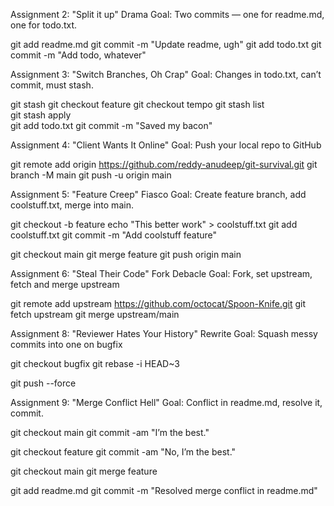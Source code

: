 Assignment 2: "Split it up" Drama
Goal: Two commits — one for readme.md, one for todo.txt.

git add readme.md
git commit -m "Update readme, ugh"
git add todo.txt
git commit -m "Add todo, whatever"



Assignment 3: "Switch Branches, Oh Crap"
Goal: Changes in todo.txt, can’t commit, must stash.

git stash
git checkout feature
git checkout tempo 
git stash list     
git stash apply    
git add todo.txt
git commit -m "Saved my bacon"



Assignment 4: "Client Wants It Online"
Goal: Push your local repo to GitHub

git remote add origin https://github.com/reddy-anudeep/git-survival.git
git branch -M main
git push -u origin main



Assignment 5: "Feature Creep" Fiasco
Goal: Create feature branch, add coolstuff.txt, merge into main.

git checkout -b feature
echo "This better work" > coolstuff.txt
git add coolstuff.txt
git commit -m "Add coolstuff feature"

git checkout main
git merge feature
git push origin main

Assignment 6: "Steal Their Code" Fork Debacle
Goal: Fork, set upstream, fetch and merge upstream

git remote add upstream https://github.com/octocat/Spoon-Knife.git
git fetch upstream
git merge upstream/main



Assignment 8: "Reviewer Hates Your History" Rewrite
Goal: Squash messy commits into one on bugfix

git checkout bugfix
git rebase -i HEAD~3

git push --force



Assignment 9: "Merge Conflict Hell"
Goal: Conflict in readme.md, resolve it, commit.

git checkout main
git commit -am "I’m the best."

git checkout feature
git commit -am "No, I’m the best."

git checkout main
git merge feature   


git add readme.md
git commit -m "Resolved merge conflict in readme.md"
